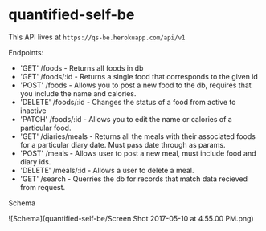 # quantified-self-be

This API lives at `https://qs-be.herokuapp.com/api/v1`

Endpoints:

  * 'GET' /foods - Returns all foods in db
  * 'GET' /foods/:id - Returns a single food that corresponds to the given id
  * 'POST' /foods - Allows you to post a new food to the db, requires that you include the name and calories. 
  * 'DELETE' /foods/:id - Changes the status of a food from active to inactive
  * 'PATCH' /foods/:id - Allows you to edit the name or calories of a particular food.
  * 'GET' /diaries/meals - Returns all the meals with their associated foods for a particular diary date. Must pass date through as params.
  * 'POST' /meals - Allows user to post a new meal, must include food and diary ids. 
  * 'DELETE' /meals/:id - Allows a user to delete a meal. 
  * 'GET' /search - Querries the db for records that match data recieved from request. 
  
Schema

![Schema](quantified-self-be/Screen Shot 2017-05-10 at 4.55.00 PM.png)
